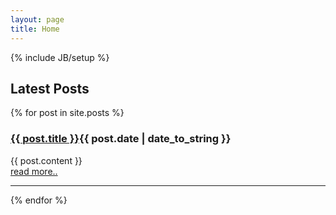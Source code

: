 ```yaml
---
layout: page
title: Home
---
```

{% include JB/setup %}

<h2>Latest Posts</h2>

{% for post in site.posts %}
<div class="post">
    <h3><a href="{{ BASE_PATH }}{{ post.url }}">{{ post.title }}</a><span class="date">{{ post.date | date_to_string }}</span></h3>
  {{ post.content }}

  <div class="more">
    <a href="{{ BASE_PATH }}{{ post.url }}" class="btn">read more..</a>
  </div>
</div>
<hr/>
{% endfor %}